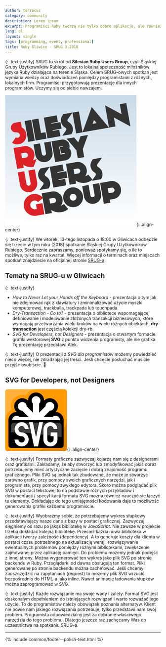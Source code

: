 ```yaml
---
author: torrocus
category: community
description: Lorem ipsum
excerpt: Programiści Ruby tworzą nie tylko dobre aplikacje, ale również wspaniałe lokalne społeczności. Rubiowców ze Śląska zapraszamy na SRUG-a. Więcej w artykule.
lang: pl
layout: single
tags: [programming, event, professional]
title: Ruby Gliwice - SRUG 3.2018
---
```


{: .text-justify}
SRUG to skrót od **Silesian Ruby Users Group**, czyli Śląskiej Grupy Użytkowników Rubiego.
Jest to lokalna społeczność miłośników języka Ruby działająca na terenie Śląska.
Celem SRUG-owych spotkań jest wymiana wiedzy oraz doświadczeń pomiędzy programistami z różnych, lokalnych firm.
Programiści przygotowują prezentacje dla innych programistów.
Uczymy się od siebie nawzajem.

![Logo SRUG - Silesian Ruby Users Group](/assets/images/srug/srug-logo.png){: .align-center}

{: .text-justify}
We wtorek, 13-tego listopada o 18:00 w Gliwicach odbędzie się trzecie w tym roku (2018) spotkanie Śląskiej Grupy Użytkowników Rubiego.
Serdecznie zapraszamy, ponieważ spotykamy się, o ile to możliwe, tylko raz na kwartał.
Więcej informacji o terminach oraz miejscach spotkań znajdziecie na oficjalnej stronie <a href='https://srug.pl/' rel='nofollow noopener' target='_blank'>SRUG-a</a>.

## Tematy na SRUG-u w Gliwicach

{: .text-justify}
+ _How to Never Let your Hands off the Keyboard_ - prezentacja o tym jak nie zdejmować rąk z klawiatury i zminimalizować użycie myszki komputerowej, trackballa, trackpada lub touchpada.
+ _Dry-Transaction - Co to?_ - prezentacja o bibliotece wspomagającej definiowanie i modelowanie złożonych transakcji biznesowych, które wymagają przetwarzania wielu kroków na wielu różnych obiektach. **dry-transaction** jest częścią kolekcji dry-rb.
+ _SVG for Developers, not Designers_ - prezentacja o otwartym formacie grafiki wektorowej **SVG** z punktu widzenia programisty, ale nie grafika.
  Tę prezentację przedstawi Alek.

{: .text-justify}
O prezentacji z _SVG dla programistów_ możemy powiedzieć nieco więcej, nie zdradzając jej treści.
Jeśli chcecie posłuchać musicie przyjść osobiście. :microphone:


## SVG for Developers, not Designers

![Logo SVG](/assets/images/svg/svg-logo.svg){: .align-center}

{: .text-justify}
Formaty graficzne zazwyczaj kojarzą nam się z designerami oraz grafikami.
Zakładamy, że aby stworzyć lub zmodyfikować jakiś obraz potrzebujemy mieć artystyczne zacięcie i dobrą znajomość programu graficznego.
Pliki SVG są jednak tak zbudowane, że może je stworzyć zarówno grafik, przy pomocy swoich graficznych narzędzi, jak i programista, przy pomocy zwykłego edytora.
Skoro można podglądać plik SVG w postaci tekstowej to na podstawie różnych przykładów i dokumentacji / specyfikacji formatu SVG można również nauczyć się łączyć te elementy.
Dokładając do tego umiejętności kodowania daje to możliwość generowania grafiki każdemu programiście.

{: .text-justify}
Wyobraźmy sobie, że potrzebujemy wykres słupkowy przedstawiający nasze dane z bazy w postaci graficznej.
Zazwyczaj sięgniemy od razu po jakąś bibliotekę w _JavaScript_.
Nie zawsze w projekcie trzeba dokładać kolejną bibliotekę.
Przecież każda nowa biblioteka w aplikacji tworzy zależność (dependency).
A to generuje koszty dla klienta w postaci czasu potrzebnego na aktualizację wersji, rozwiązywanie ewentualnych problemów pomiędzy różnymi bibliotekami, zwiększenie zajmowanej przez aplikację pamięci.
Do problemu możemy jednak podejść z innej strony.
Można wygenerować ten wykres jako plik SVG po stronie backendu w Ruby.
Przeglądarki od dawna obsługują ten format.
Pliki generowane po stronie backendu można cache'ować.
Jeśli chcemy zaoszczędzić na zapytaniach (request) to możemy plik SVG wrzucić bezpośrednio do HTML-a jako inline.
Nawet animację ładowania słupków można zaprogramować w SVG.

{: .text-justify}
Każde rozwiązanie ma swoje wady i zalety.
Format SVG jest doskonałym dopełnieniem do istniejących rozwiązań i warto rozważać jego użycie.
To do programistów należy obowiązek poznania alternatyw.
Klient nie powie nam jakiego rozwiązania potrzebuje, tylko przedstawi nam swój problem.
Programista odpowiedzialny jest za dobranie właściwego narzędzia do tego problemu.
Dlatego jeszcze raz zachęcamy Was do uczestnictwa na spotkaniu SRUG-a.

----
{% include common/footer--polish-text.html %}
